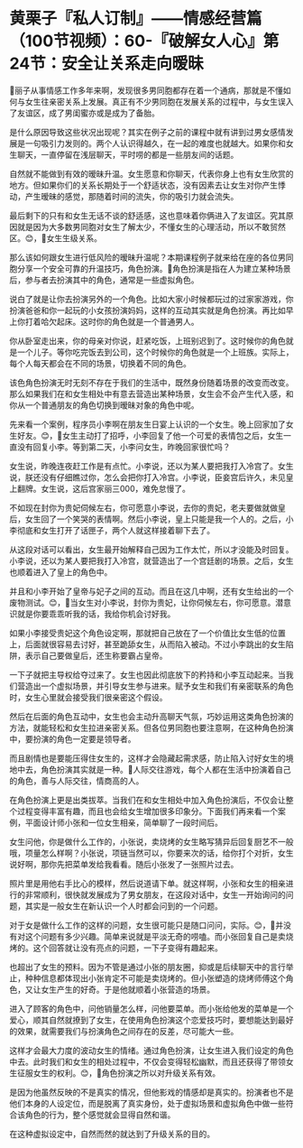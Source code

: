 # 黄栗子『私人订制』——情感经营篇（100节视频）：60-『破解女人心』第24节：安全让关系走向暧昧

🎼丽子从事情感工作多年来啊，发现很多男同胞都存在着一个通病，那就是不懂如何与女生往亲密关系上发展。真正有不少男同胞在发展关系的过程中，与女生误入了友谊区，成了男闺蜜亦或是成为了备胎。

是什么原因导致这些状况出现呢？其实在例子之前的课程中就有讲到过男女感情发展是一句吸引力发则的。两个人认识得越久，在一起的难度也就越大。如果你和女生聊天，一直停留在浅层聊天，平时唠的都是一些朋友间的话题。

自然就不能做到有效的暧昧升温。女生愿意和你聊天，代表你身上也有女生欣赏的地方。但如果你们的关系长期处于一个舒适状态，没有因素去让女生对你产生悸动，产生暧昧的感觉，那随着时间的流失，你的吸引力就会流失。

最后剩下的只有和女生无话不谈的舒适感，这也意味着你俩进入了友谊区。究其原因就是因为大多数男同胞对女生了解太少，不懂女生的心理活动，所以不敢贸然区。😊，🎼女生生级关系。

那么该如何跟女生进行低风险的暧昧升温呢？本期课程例子就来给在座的各位男同胞分享一个安全可靠的升温技巧，角色扮演。🎼角色扮演是指在人为建立某种场景后，参与者去扮演其中的角色，通常是一些虚拟角色。

说白了就是让你去扮演另外的一个角色。比如大家小时候都玩过的过家家游戏，你扮演爸爸和你一起玩的小女孩扮演妈妈，这样的互动其实就是角色扮演。再比如早上你打着哈欠起床。这时你的角色就是一个普通男人。

你从卧室走出来，你的母亲对你说，赶紧吃饭，上班别迟到了。这时候你的角色就是一个儿子。等你吃完饭去到公司，这个时候你的角色就是一个上班族。实际上，每个人每天都会在不同的场景，切换着不同的角色。

该色角色扮演无时无刻不存在于我们的生活中，既然身份随着场景的改变而改变。那么如果我们在和女生相处中有意去营造出某种场景，女生会不会产生代入感，和你从一个普通朋友的角色切换到暧昧对象的角色中呢。

先来看一个案例，程序员小李啊在朋友生日宴上认识的一个女生。晚上回家加了女生好友。😊，🎼女生主动打了招呼，小李回复了他一个可爱的表情包之后，女生一直没有回复小李。等到第二天，小李问女生，昨晚回家很忙吗？

女生说，昨晚连夜赶工作是有点忙。小李说，还以为某人要把我打入冷宫了。女生说，朕还没有仔细瞧过你，怎么会把你打入冷宫。小李说，臣妾宫后许久，未见皇上翻牌。女生说，这后宫家丽三000，难免怠慢了。

不如现在封你为贵妃伺候左右，你可愿意小李说，去你的贵妃，老夫要做就做皇后，女生回了一个笑哭的表情啊。然后小李说，皇上只能是我一个人的。之后，小李彻底和女生打开了话匣子，两个人就这样接着聊下去了。

从这段对话可以看出，女生最开始解释自己因为工作太忙，所以才没能及时回复。小李说，还以为某人要把我打入冷宫，就营造出了一个宫廷剧的场景。之后，女生也顺着进入了皇上的角色中。

并且和小李开始了皇帝与妃子之间的互动。而且在这几中啊，还有女生给出的一个废物测试。😊，🎼当女生对小李说，封你为贵妃，让你伺候左右，你可愿意。潜意识就是你要乖乖听我的话，我给你机会讨好我。

如果小李接受贵妃这个角色设定啊，那就把自己放在了一个价值比女生低的位置上，后面就很容易去讨好，甚至跪舔女生，从而陷入被动。不过小李跳出的女生陷阱，表示自己要做皇后，还生称要霸占皇帝。

一下子就把主导权给夺过来了。女生也因此彻底放下的矜持和小李互动起来。当我们营造出一个虚拟场景，并引导女生参与进来。赋予女生和我们有亲密联系的角色时，女生心里就会接受我们很亲密这个假设。

然后在后面的角色互动中，女生也会主动升高聊天气氛，巧妙运用这类角色扮演的方法，就能轻松和女生拉进亲密关系。但各位男同胞也要注意啊，在这种角色扮演中，要扮演的角色一定要是领导者。

而且剧情也是要能压得住女生的，这样才会隐藏起需求感，防止陷入讨好女生的境地中去，角色扮演其实就是一种。🎼人际交往游戏，每个人都在生活中扮演着自己的角色，善与人际交往，情商高的人。

在角色扮演上更是出类拔萃。当我们在和女生相处中加入角色扮演后，不仅会让整个过程变得丰富有趣，而且也会给女生增加很多印象分。下面我们再来看一个案例，平面设计师小张和一位女生相亲，简单聊了一段时间后。

女生问他，你是做什么工作的，小张说，卖烧烤的女生略写猜异后回复厨艺不一般哦，项量怎么样啊？小张说，项链当然可以，你要来次的话，给你打个对折，女生说好啊，那你先把菜单发给我看看。随后小张发了一张照片过去。

照片里是用他右手比心的模样，然后说道请下单。就这样啊，小张和女生的相亲进行的非常顺利，很快就发展成为了男女朋友，在这段对话中，女生一开始询问的问题，其实是一般女生在新认识一个人时都会问到的一个问题。

对于女是做什么工作的这样的问题，女生很可能只是随口问问，实际。😊，🎼并没有对这个问题有多少兴趣。简单来说就是平淡无奇的唠嗑。而小张回复自己是卖烧烤的。这个回答就让没有亮点的问题，一下子变得有趣起来。

也超出了女生的预料。因为不管是通过小张的朋友圈，抑或是后续聊天中的言行举止，种种信息都体现出小张肯定不可能是卖烧烤的。但小张塑造的烧烤师傅这个角色，又让女生产生的好奇。于是他就顺着小张营造的场景。

进入了顾客的角色中，问他销量怎么样，问他要菜单。而小张给他发的菜单是一个爱心，顺其自然就撩到了女生，在使用角色扮演这个恋爱技巧时，要想能达到最好的效果，就需要我们与扮演角色之间存在的反差，尽可能大一些。

这样才会最大力度的波动女生的情绪。通过角色扮演，让女生进入我们设定的角色中去。此时我们和女生的相处过程中，不仅会变得轻松幽默，而且还获得了带领女生征服女生的权利。😊，🎼角色扮演之所以对升级关系有效。

是因为他虽然反映的不是真实的情况，但他影戏的情感却是真实的。扮演者也不是他们本身的人设定位，而是脱离了真实身份，处于虚拟场景和虚拟角色中做一些符合该角色的行为，整个感觉就会显得自然和谐。

在这种虚拟设定中，自然而然的就达到了升级关系的目的。